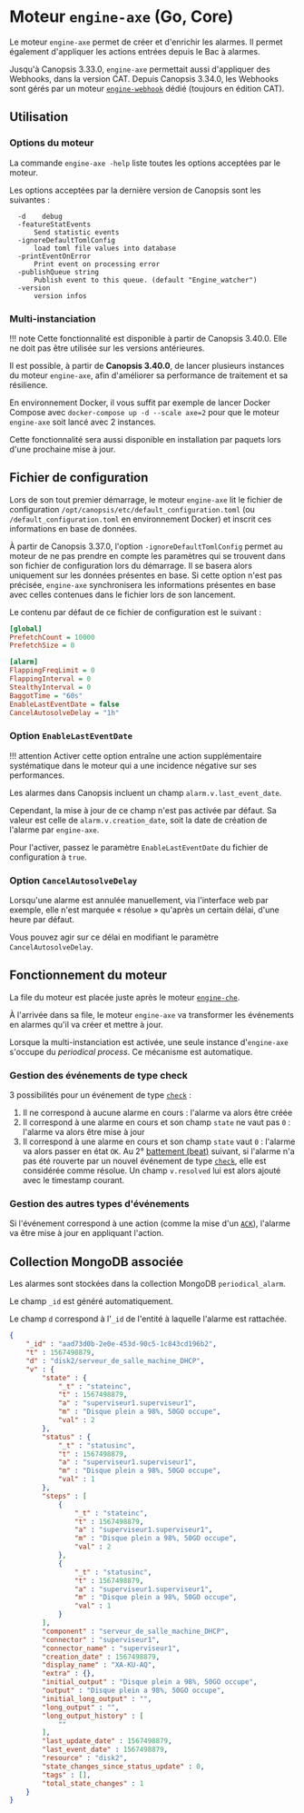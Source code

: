 # Moteur `engine-axe` (Go, Core)

Le moteur `engine-axe` permet de créer et d'enrichir les alarmes. Il permet également d'appliquer les actions entrées depuis le Bac à alarmes.

Jusqu'à Canopsis 3.33.0, `engine-axe` permettait aussi d'appliquer des Webhooks, dans la version CAT. Depuis Canopsis 3.34.0, les Webhooks sont gérés par un moteur [`engine-webhook`](moteur-webhook.md) dédié (toujours en édition CAT).

## Utilisation

### Options du moteur

La commande `engine-axe -help` liste toutes les options acceptées par le moteur.

Les options acceptées par la dernière version de Canopsis sont les suivantes :

```
  -d	debug
  -featureStatEvents
      Send statistic events
  -ignoreDefaultTomlConfig
      load toml file values into database
  -printEventOnError
      Print event on processing error
  -publishQueue string
      Publish event to this queue. (default "Engine_watcher")
  -version
      version infos
```

### Multi-instanciation

!!! note
    Cette fonctionnalité est disponible à partir de Canopsis 3.40.0. Elle ne doit pas être utilisée sur les versions antérieures.

Il est possible, à partir de **Canopsis 3.40.0**, de lancer plusieurs instances du moteur `engine-axe`, afin d'améliorer sa performance de traitement et sa résilience.

En environnement Docker, il vous suffit par exemple de lancer Docker Compose avec `docker-compose up -d --scale axe=2` pour que le moteur `engine-axe` soit lancé avec 2 instances.

Cette fonctionnalité sera aussi disponible en installation par paquets lors d'une prochaine mise à jour.

## Fichier de configuration

Lors de son tout premier démarrage, le moteur `engine-axe` lit le fichier de configuration `/opt/canopsis/etc/default_configuration.toml` (ou `/default_configuration.toml` en environnement Docker) et inscrit ces informations en base de données.

À partir de Canopsis 3.37.0, l'option `-ignoreDefaultTomlConfig` permet au moteur de ne pas prendre en compte les paramètres qui se trouvent dans son fichier de configuration lors du démarrage. Il se basera alors uniquement sur les données présentes en base. Si cette option n'est pas précisée, `engine-axe` synchronisera les informations présentes en base avec celles contenues dans le fichier lors de son lancement.

Le contenu par défaut de ce fichier de configuration est le suivant :

```ini
[global]
PrefetchCount = 10000
PrefetchSize = 0

[alarm]
FlappingFreqLimit = 0
FlappingInterval = 0
StealthyInterval = 0
BaggotTime = "60s"
EnableLastEventDate = false
CancelAutosolveDelay = "1h"
```

### Option `EnableLastEventDate`

!!! attention
    Activer cette option entraîne une action supplémentaire systématique dans le moteur qui a une incidence négative sur ses performances.

Les alarmes dans Canopsis incluent un champ `alarm.v.last_event_date`.

Cependant, la mise à jour de ce champ n'est pas activée par défaut. Sa valeur est celle de `alarm.v.creation_date`, soit la date de création de l'alarme par `engine-axe`.

Pour l'activer, passez le paramètre `EnableLastEventDate` du fichier de configuration à `true`.

### Option `CancelAutosolveDelay`

Lorsqu'une alarme est annulée manuellement, via l'interface web par exemple, elle n'est marquée « résolue » qu'après un certain délai, d'une heure par défaut.  

Vous pouvez agir sur ce délai en modifiant le paramètre `CancelAutosolveDelay`.

## Fonctionnement du moteur

La file du moteur est placée juste après le moteur [`engine-che`](moteur-che.md).

À l'arrivée dans sa file, le moteur `engine-axe` va transformer les événements en alarmes qu'il va créer et mettre à jour.

Lorsque la multi-instanciation est activée, une seule instance d'`engine-axe` s'occupe du *periodical process*. Ce mécanisme est automatique.

### Gestion des événements de type check

3 possibilités pour un événement de type [`check`](../../guide-developpement/struct-event.md#event-check-structure) :

1. Il ne correspond à aucune alarme en cours : l'alarme va alors être créée
2. Il correspond à une alarme en cours et son champ `state` ne vaut pas `0` : l'alarme va alors être mise à jour
3. Il correspond à une alarme en cours et son champ `state` vaut `0` : l'alarme va alors passer en état `OK`. Au 2° [battement (beat)](../../guide-utilisation/vocabulaire/index.md#battement) suivant, si l'alarme n'a pas été rouverte par un nouvel événement de type [`check`](../../guide-developpement/struct-event.md#event-check-structure), elle est considérée comme résolue. Un champ `v.resolved` lui est alors ajouté avec le timestamp courant.

### Gestion des autres types d'événements

Si l'événement correspond à une action (comme la mise d'un [`ACK`](../../guide-developpement/struct-event.md#event-acknowledgment-structure)), l'alarme va être mise à jour en appliquant l'action.

## Collection MongoDB associée

Les alarmes sont stockées dans la collection MongoDB `periodical_alarm`.

Le champ `_id` est généré automatiquement.

Le champ `d` correspond à l'`_id` de l'entité à laquelle l'alarme est rattachée.

```json
{
    "_id" : "aad73d0b-2e0e-453d-90c5-1c843cd196b2",
    "t" : 1567498879,
    "d" : "disk2/serveur_de_salle_machine_DHCP",
    "v" : {
        "state" : {
            "_t" : "stateinc",
            "t" : 1567498879,
            "a" : "superviseur1.superviseur1",
            "m" : "Disque plein a 98%, 50GO occupe",
            "val" : 2
        },
        "status" : {
            "_t" : "statusinc",
            "t" : 1567498879,
            "a" : "superviseur1.superviseur1",
            "m" : "Disque plein a 98%, 50GO occupe",
            "val" : 1
        },
        "steps" : [
            {
                "_t" : "stateinc",
                "t" : 1567498879,
                "a" : "superviseur1.superviseur1",
                "m" : "Disque plein a 98%, 50GO occupe",
                "val" : 2
            },
            {
                "_t" : "statusinc",
                "t" : 1567498879,
                "a" : "superviseur1.superviseur1",
                "m" : "Disque plein a 98%, 50GO occupe",
                "val" : 1
            }
        ],
        "component" : "serveur_de_salle_machine_DHCP",
        "connector" : "superviseur1",
        "connector_name" : "superviseur1",
        "creation_date" : 1567498879,
        "display_name" : "XA-KU-AQ",
        "extra" : {},
        "initial_output" : "Disque plein a 98%, 50GO occupe",
        "output" : "Disque plein a 98%, 50GO occupe",
        "initial_long_output" : "",
        "long_output" : "",
        "long_output_history" : [
            ""
        ],
        "last_update_date" : 1567498879,
        "last_event_date" : 1567498879,
        "resource" : "disk2",
        "state_changes_since_status_update" : 0,
        "tags" : [],
        "total_state_changes" : 1
    }
}
```
